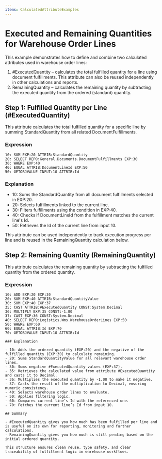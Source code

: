 ```yaml
---
items: CalculatedAttributeExamples
---
```


# Executed and Remaining Quantities for Warehouse Order Lines

This example demonstrates how to define and combine two calculated attributes used in warehouse order lines:

1. #ExecutedQuantity – calculates the total fulfilled quantity for a line using document fulfillments. This attribute can also be reused independently in other calculations and reports.
2. RemainingQuantity – calculates the remaining quantity by subtracting the executed quantity from the ordered (standard) quantity.

## Step 1: Fulfilled Quantity per Line (#ExecutedQuantity)

This attribute calculates the total fulfilled quantity for a specific line by summing StandardQuantity from all related DocumentFulfillments.

### Expression

```
10: SUM EXP:20 ATTRIB:StandardQuantity  
20: SELECT REPO:General.Documents.DocumentFulfillments EXP:30  
30: WHERE EXP:40  
40: EQUAL ATTRIB:DocumentLineId EXP:50  
50: GETOBJVALUE INPUT:10 ATTRIB:Id
```

### Explanation

- 10: Sums the StandardQuantity from all document fulfillments selected in EXP:20.
- 20: Selects fulfillments linked to the current line.
- 30: Filters fulfillments using the condition in EXP:40.
- 40: Checks if DocumentLineId from the fulfillment matches the current line's Id.
- 50: Retrieves the Id of the current line from input 10.

This attribute can be used independently to track execution progress per line and is reused in the RemainingQuantity calculation below.

## Step 2: Remaining Quantity (RemainingQuantity)

This attribute calculates the remaining quantity by subtracting the fulfilled quantity from the ordered quantity.

### Expression
```
10: ADD EXP:20 EXP:30  
20: SUM EXP:40 ATTRIB:StandardQuantityValue  
30: SUM EXP:40 EXP:37  
35: CAST ATTRIB:#ExecutedQuantity CONST:System.Decimal  
36: MULTIPLY EXP:35 CONST:-1.00  
37: CAST EXP:36 CONST:System.Decimal  
40: SELECT REPO:Logistics.Wms.WarehouseOrderLines EXP:50  
50: WHERE EXP:60  
60: EQUAL ATTRIB:Id EXP:70  
70: GETOBJVALUE INPUT:10 ATTRIB:Id

### Explanation

- 10: Adds the ordered quantity (EXP:20) and the negative of the fulfilled quantity (EXP:30) to calculate remaining.
- 20: Sums StandardQuantityValue for all relevant warehouse order lines.
- 30: Sums negative #ExecutedQuantity values (EXP:37).
- 35: Retrieves the calculated value from attribute #ExecutedQuantity and casts it to Decimal.
- 36: Multiplies the executed quantity by -1.00 to make it negative.
- 37: Casts the result of the multiplication to Decimal, ensuring numeric consistency.
- 40: Selects warehouse order lines to evaluate.
- 50: Applies filtering logic.
- 60: Compares current line’s Id with the referenced one.
- 70: Fetches the current line’s Id from input 10.

## Summary

- #ExecutedQuantity gives you how much has been fulfilled per line and is useful on its own for reporting, monitoring and further calculations.
- RemainingQuantity gives you how much is still pending based on the initial ordered quantity.

This structure ensures clean reuse, type safety, and clear traceability of fulfillment logic in warehouse workflows.
```
